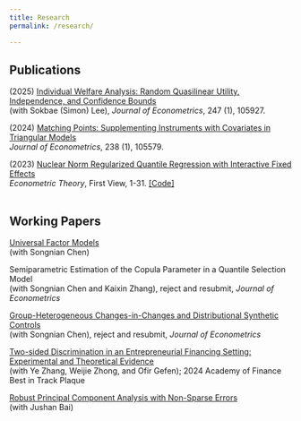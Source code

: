 ```yaml
---
title: Research
permalink: /research/

---
```


## Publications

(2025) [Individual Welfare Analysis: Random Quasilinear Utility, Independence, and Confidence Bounds](https://doi.org/10.1016/j.jeconom.2024.105927) <br/>
 (with Sokbae (Simon) Lee), *Journal of Econometrics*, 247 (1), 105927. <br/>
 
(2024) [Matching Points: Supplementing Instruments with Covariates in Triangular Models](https://doi.org/10.1016/j.jeconom.2023.105579) <br/>
  *Journal of Econometrics*, 238 (1), 105579.<br/>
  
(2023) [Nuclear Norm Regularized Quantile Regression with Interactive Fixed Effects](https://doi.org/10.1017/S0266466623000129)<br/> *Econometric Theory*, First View, 1-31. [[Code]](/files/code/nuclear_qr_interfe.m) <br/> <br/>


## Working Papers
[Universal Factor Models](https://arxiv.org/abs/2501.15761) <br/>
 (with Songnian Chen)

Semiparametric Estimation of the Copula Parameter in a Quantile Selection Model <br/>
 (with Songnian Chen and Kaixin Zhang), reject and resubmit, *Journal of Econometrics*
 
[Group-Heterogeneous Changes-in-Changes and Distributional Synthetic Controls](https://arxiv.org/abs/2307.15313) <br/>
 (with Songnian Chen), reject and resubmit, *Journal of Econometrics* 

[Two-sided Discrimination in an Entrepreneurial Financing Setting: Experimental and Theoretical Evidence](https://papers.ssrn.com/sol3/papers.cfm?abstract_id=4065009) <br/>
  (with Ye Zhang, Weijie Zhong, and Ofir Gefen); 2024 Academy of Finance Best in Track Plaque  

[Robust Principal Component Analysis with Non-Sparse Errors](https://arxiv.org/abs/1902.08735)  <br/>
  (with Jushan Bai)  
  







 
